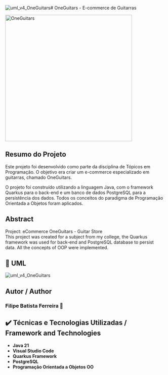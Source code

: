 ![uml_v4_OneGuitars](https://github.com/user-attachments/assets/522e4eab-8ba6-4ed7-81a6-f7be0d8397ca)# OneGuitars - E-commerce de Guitarras


<img src="https://github.com/user-attachments/assets/58d825a9-437a-4ebe-b2e5-6831aa537a3a" alt="OneGuitars" width="400"/>

## Resumo do Projeto
Este projeto foi desenvolvido como parte da disciplina de Tópicos em Programação. O objetivo era criar um e-commerce especializado em guitarras, chamado OneGuitars.

O projeto foi construído utilizando a linguagem Java, com o framework Quarkus para o back-end e um banco de dados PostgreSQL para a persistência dos dados. Todos os conceitos do paradigma de Programação Orientada a Objetos foram aplicados.


## Abstract
Project: eCommerce OneGuitars - Guitar Store
<br>This project was created for a subject from my college, the Quarkus framework was used for back-end and PostgreSQL database to persist data.
All the concepts of OOP were implemented.

## 📝 UML
![uml_v4_OneGuitars](https://github.com/user-attachments/assets/79b6e11b-f7ea-42c2-8985-f95d57adfbb5)





## Autor / Author
<h3>Filipe Batista Ferreira 🎸 </h3> 

## ✔️ Técnicas e Tecnologias Utilizadas / Framework and Technologies

- **Java 21**
- **Visual Studio Code**
- **Quarkus Framework**
- **PostgreSQL**
- **Programação Orientada a Objetos  OO**
